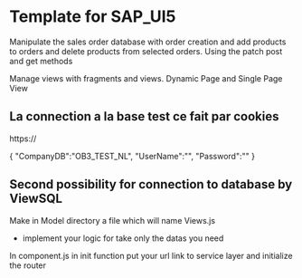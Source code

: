 # Template for SAP_UI5
Manipulate the sales order database with order creation and add products to orders and delete products from selected orders. Using the patch post and get methods

Manage views with fragments and views. Dynamic Page and Single Page View


## La connection a la base test ce fait par cookies

https://

{
	"CompanyDB":"OB3_TEST_NL",
 "UserName":"",
 "Password":""
}

## Second possibility for connection to database by ViewSQL

Make in Model directory a file which will name Views.js 
* implement your logic for take only the datas you need 

In component.js in init function put your url link to service layer and initialize the router
